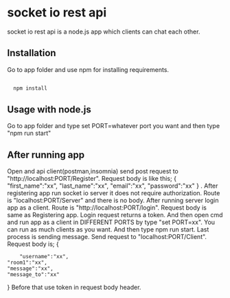 # socket io rest api

socket io rest api is a node.js app which clients can chat each other. 

## Installation

Go to app folder and use npm for installing requirements.

```bash

  npm install

```


## Usage with node.js
Go to app folder and type set PORT=whatever port you want and then type "npm run start"

## After running app
Open and api client(postman,insomnia) send post request to "http://localhost:PORT/Register". Request body is like this;
{
	"first_name":"xx",
  "last_name":"xx",
	"email":"xx",
	"password":"xx"
}
.
After registering app run socket io server it does not require authorization. Route is "localhost:PORT/Server" and there is no body.
After running server login app as a client. Route is "http://localhost:PORT/login". Request body is same as Registering app.
Login request returns a token. 
And then open cmd and run app as a client in DIFFERENT PORTS by type "set PORT=xx". You can run as much clients as you want. And then type npm run start.
Last process is sending message. Send request to "localhost:PORT/Client". Request body is;
{
	    
		"username":"xx",
    "room1":"xx",
    "message":"xx",
    "message_to":"xx"
}
Before that use token in request body header. 
